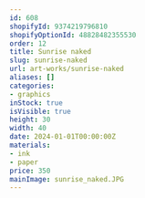 ```yaml
---
id: 608
shopifyId: 9374219796810
shopifyOptionId: 48828482355530
order: 12
title: Sunrise naked
slug: sunrise-naked
url: art-works/sunrise-naked
aliases: []
categories:
- graphics
inStock: true
isVisible: true
height: 30
width: 40
date: 2024-01-01T00:00:00Z
materials:
- ink
- paper
price: 350
mainImage: sunrise_naked.JPG
---
```

